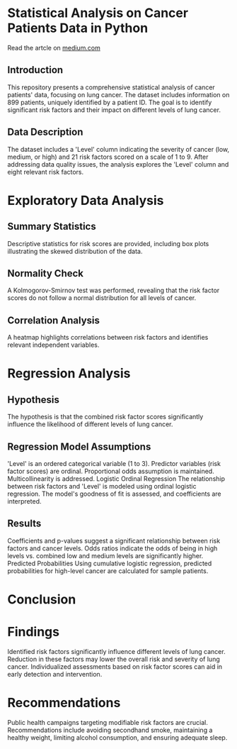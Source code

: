 # Statistical Analysis on Cancer Patients Data in Python
Read the artcle on [medium.com](https://medium.com/@bmangwale/statistical-analysis-on-cancer-patients-data-in-python-b0c8cc8031ef)

## Introduction
This repository presents a comprehensive statistical analysis of cancer patients' data, focusing on lung cancer. 
The dataset includes information on 899 patients, uniquely identified by a patient ID. The goal is to identify significant risk factors and their impact on different levels of lung cancer.

## Data Description
The dataset includes a 'Level' column indicating the severity of cancer (low, medium, or high) and 21 risk factors scored on a scale of 1 to 9. 
After addressing data quality issues, the analysis explores the 'Level' column and eight relevant risk factors.

# Exploratory Data Analysis
## Summary Statistics
Descriptive statistics for risk scores are provided, including box plots illustrating the skewed distribution of the data.

## Normality Check
A Kolmogorov-Smirnov test was performed, revealing that the risk factor scores do not follow a normal distribution for all levels of cancer.

## Correlation Analysis
A heatmap highlights correlations between risk factors and identifies relevant independent variables.

# Regression Analysis
## Hypothesis
The hypothesis is that the combined risk factor scores significantly influence the likelihood of different levels of lung cancer.

## Regression Model Assumptions
'Level' is an ordered categorical variable (1 to 3).
Predictor variables (risk factor scores) are ordinal.
Proportional odds assumption is maintained.
Multicollinearity is addressed.
Logistic Ordinal Regression
The relationship between risk factors and 'Level' is modeled using ordinal logistic regression. The model's goodness of fit is assessed, and coefficients are interpreted.

## Results
Coefficients and p-values suggest a significant relationship between risk factors and cancer levels.
Odds ratios indicate the odds of being in high levels vs. combined low and medium levels are significantly higher.
Predicted Probabilities
Using cumulative logistic regression, predicted probabilities for high-level cancer are calculated for sample patients.

# Conclusion
# Findings
Identified risk factors significantly influence different levels of lung cancer.
Reduction in these factors may lower the overall risk and severity of lung cancer.
Individualized assessments based on risk factor scores can aid in early detection and intervention.

# Recommendations
Public health campaigns targeting modifiable risk factors are crucial.
Recommendations include avoiding secondhand smoke, maintaining a healthy weight, limiting alcohol consumption, and ensuring adequate sleep.
